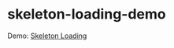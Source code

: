 # skeleton-loading-demo
Demo: [Skeleton Loading](https://codesandbox.io/s/github/amitkhonde/skeleton-loading-demo/tree/main/)

